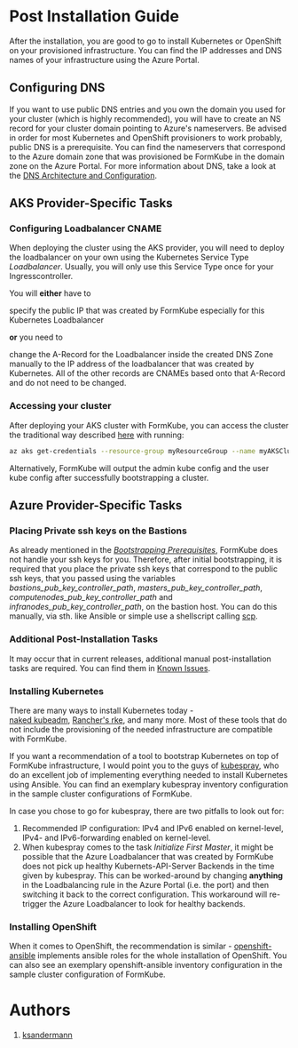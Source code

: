 # Post Installation Guide

After the installation, you are good to go to install Kubernetes or OpenShift on your provisioned infrastructure.
You can find the IP addresses and DNS names of your infrastructure using the Azure Portal.

## Configuring DNS

If you want to use public DNS entries and you own the domain you used for your cluster (which is highly recommended),
you will have to create an NS record for your cluster domain pointing to Azure's nameservers.
Be advised in order for most Kubernetes and OpenShift provisioners to work probably, public DNS is a prerequisite.
You can find the nameservers that correspond to the Azure domain zone that was provisioned be FormKube in the domain 
zone on the Azure Portal.
For more information about DNS, take a look at the [DNS Architecture and Configuration](dns.md).

## AKS Provider-Specific Tasks

### Configuring Loadbalancer CNAME

When deploying the cluster using the AKS provider, you will need to deploy the loadbalancer on your own using the Kubernetes
Service Type *Loadbalancer*. Usually, you will only use this Service Type once for your Ingresscontroller.
 
You will **either** have to

specify the public IP that was created by FormKube especially for this Kubernetes Loadbalancer

**or** you need to 

change the A-Record for the Loadbalancer inside the created DNS Zone manually to the IP address of the
loadbalancer that was created by Kubernetes. All of the other records are CNAMEs based onto 
that A-Record and do not need to be changed.


### Accessing your cluster

After deploying your AKS cluster with FormKube, you can access the cluster the traditional way described
[here](https://docs.microsoft.com/bs-latn-ba/azure/aks/control-kubeconfig-access#get-and-verify-the-configuration-information)
with running:

```bash
az aks get-credentials --resource-group myResourceGroup --name myAKSCluster --admin
```

Alternatively, FormKube will output the admin kube config and the user kube config after successfully bootstrapping a 
cluster.

## Azure Provider-Specific Tasks

### Placing Private ssh keys on the Bastions

As already mentioned in the [*Bootstrapping Prerequisites*](prerequisites.md), FormKube does not handle your ssh keys
for you. Therefore, after initial bootstrapping, it is required that you place the private ssh keys that correspond to
the public ssh keys, that you passed using the variables *bastions_pub_key_controller_path*,
*masters_pub_key_controller_path*, *computenodes_pub_key_controller_path* and *infranodes_pub_key_controller_path*, on
the bastion host. You can do this manually, via sth. like Ansible or simple use a shellscript calling 
[scp](https://linux.die.net/man/1/scp).

### Additional Post-Installation Tasks

It may occur that in current releases, additional manual post-installation tasks are required.
You can find them in [Known Issues](./known_issues.mdn).

### Installing Kubernetes

There are many ways to install Kubernetes today -  
[naked kubeadm](https://kubernetes.io/docs/setup/production-environment/tools/kubeadm/create-cluster-kubeadm/),
[Rancher's rke](https://rancher.com/docs/rke/latest/en/), and many more. Most of these tools that do not include
the provisioning of the needed infrastructure are compatible with FormKube.

If you want a recommendation of a tool to bootstrap Kubernetes on top of FormKube infrastructure, I would point you to 
the guys of [kubespray](https://github.com/kubernetes-sigs/kubespray), who do an excellent job of implementing everything
needed to install Kubernetes using Ansible. You can find an exemplary kubespray inventory configuration in the sample
cluster configurations of FormKube.

In case you chose to go for kubespray, there are two pitfalls to look out for:
1. Recommended IP configuration: IPv4 and IPv6 enabled on kernel-level, IPv4- and IPv6-forwarding enabled on kernel-level.
1. When kubespray comes to the task *Initialize First Master*, it might be possible that the Azure Loadbalancer that was
created by FormKube does not pick up healthy Kubernets-API-Server Backends in the time given by kubespray. This can be
worked-around by changing **anything** in the Loadbalancing rule in the Azure Portal (i.e. the port) and then switching
it back to the correct configuration. This workaround will re-trigger the Azure Loadbalancer to look for healthy backends.

### Installing OpenShift

When it comes to OpenShift, the recommendation is similar - 
[openshift-ansible](https://github.com/openshift/openshift-ansible) implements ansible roles for the whole installation
of OpenShift. You can also see an exemplary openshift-ansible inventory configuration in the sample cluster
configuration of FormKube.



# Authors
1. [ksandermann](https://github.com/ksandermann)
